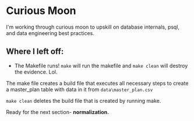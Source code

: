 # Curious Moon
I'm working through curious moon to upskill on database internals, psql, and data engineering best practices. 

## Where I left off:
* The Makefile runs! `make` will run the makefile and `make clean` will destroy the evidence. Lol. 

The make file creates a build file that executes all necessary steps to create a master_plan table with data in it from `data\master_plan.csv`

`make clean` deletes the build file that is created by running make.

Ready for the next section- **normalization.**
